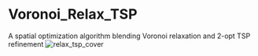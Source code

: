 # Voronoi_Relax_TSP
A spatial optimization algorithm blending Voronoi relaxation and 2-opt TSP refinement
![relax_tsp_cover](https://github.com/user-attachments/assets/eb9e8c6c-bedb-4a81-9c7f-04b06c0f13eb)
